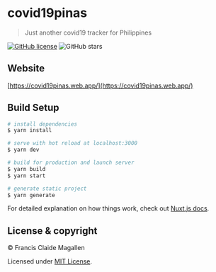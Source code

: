 # covid19pinas

> Just another covid19 tracker for Philippines

[![GitHub license](https://img.shields.io/github/license/claide/covid19pinas)](https://github.com/claide/covid19pinas/blob/master/LICENSE)
![GitHub stars](https://img.shields.io/github/stars/claide/covid19pinas?style=social)

## Website

[https://covid19pinas.web.app/](https://covid19pinas.web.app/)

## Build Setup

``` bash
# install dependencies
$ yarn install

# serve with hot reload at localhost:3000
$ yarn dev

# build for production and launch server
$ yarn build
$ yarn start

# generate static project
$ yarn generate
```

For detailed explanation on how things work, check out [Nuxt.js docs](https://nuxtjs.org).

## License & copyright

© Francis Claide Magallen

Licensed under [MIT License](LICENSE).
